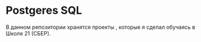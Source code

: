 # Postgeres SQL

В данном репозитории хранятся проекты , которые я сделал обучаясь в Школе 21 (СБЕР).

